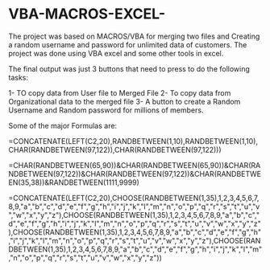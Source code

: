 # VBA-MACROS-EXCEL-

The project was based on MACROS/VBA for merging two files and Creating a random username and password for unlimited data of customers.  The project was done using VBA excel and some other tools in excel. 

The final output was just 3 buttons that need to press to do the following tasks:

1- TO copy data from User file to Merged File
2- To copy data from Organizational data to the merged file
3- A button to create a Random Username and Random password for millions of members.


Some of the major Formulas are:

=CONCATENATE(LEFT(C2,20),RANDBETWEEN(1,10),RANDBETWEEN(1,10),CHAR(RANDBETWEEN(97,122)),CHAR(RANDBETWEEN(97,122)))

=CHAR(RANDBETWEEN(65,90))&CHAR(RANDBETWEEN(65,90))&CHAR(RANDBETWEEN(97,122))&CHAR(RANDBETWEEN(97,122))&CHAR(RANDBETWEEN(35,38))&RANDBETWEEN(1111,9999)

=CONCATENATE(LEFT(C2,20),CHOOSE(RANDBETWEEN(1,35),1,2,3,4,5,6,7,8,9,"a","b","c","d","e","f","g","h","i","j","k","l","m","n","o","p","q","r","s","t","u","v","w","x","y","z"),CHOOSE(RANDBETWEEN(1,35),1,2,3,4,5,6,7,8,9,"a","b","c","d","e","f","g","h","i","j","k","l","m","n","o","p","q","r","s","t","u","v","w","x","y","z"),CHOOSE(RANDBETWEEN(1,35),1,2,3,4,5,6,7,8,9,"a","b","c","d","e","f","g","h","i","j","k","l","m","n","o","p","q","r","s","t","u","v","w","x","y","z"),CHOOSE(RANDBETWEEN(1,35),1,2,3,4,5,6,7,8,9,"a","b","c","d","e","f","g","h","i","j","k","l","m","n","o","p","q","r","s","t","u","v","w","x","y","z"))
